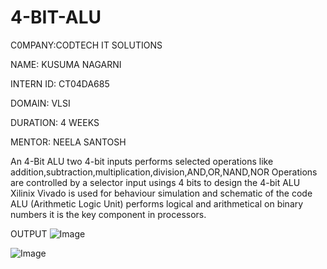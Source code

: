 # 4-BIT-ALU
C0MPANY:CODTECH IT SOLUTIONS

NAME: KUSUMA NAGARNI

INTERN ID: CT04DA685

DOMAIN: VLSI

DURATION: 4 WEEKS

MENTOR: NEELA SANTOSH

An 4-Bit ALU two 4-bit inputs performs selected operations like addition,subtraction,multiplication,division,AND,OR,NAND,NOR
Operations are controlled by a selector input usings 4 bits to design the 4-bit ALU Xilinix Vivado is used for behaviour simulation and schematic of the code
ALU (Arithmetic Logic Unit) performs logical and arithmetical on binary numbers it is the key component in processors.

OUTPUT
![Image](https://github.com/user-attachments/assets/2b535545-355a-47f8-991b-b3d2838b5f42)

![Image](https://github.com/user-attachments/assets/8e23bb2e-59b0-498e-b078-57dd60047513)

